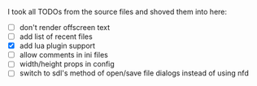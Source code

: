 I took all TODOs from the source files and shoved them into here:
- [ ] don't render offscreen text
- [ ] add list of recent files
- [x] add lua plugin support
- [ ] allow comments in ini files
- [ ] width/height props in config
- [ ] switch to sdl's method of open/save file dialogs instead of using nfd